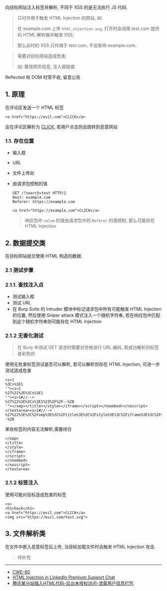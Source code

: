 向目标网站注入标签并解析, 不同于 XSS 的是无法执行 JS 代码.

> 只可作用于触发 HTML Injection 的网站, 如: 
>
> 在 example.com 上传 `html_injection.svg`, 打开时会调用 test.com 提供的 HTML 解析器并触发 XSS;
>
> 那么此时的 XSS 只作用于 test.com, 不会影响 example.com.

> 需要对目标网站造成危害;
>
> 如: 篡改网页信息, 注入超链接.

Reflected 和 DOM 时常不收, 留意公告

## 1. 原理

在评论区发送一个 HTML 标签

```
<a href="https://evil.com">CLICK</a>
```

会在评论区解析为 <a href="https://evil.com">CLICK</a>, 若用户点击则会跳转到恶意网站

### 1.1. 存在位置

- 输入框

- URL

- 文件上传处

- 由请求包控制的值

  ```
  GET /?search=test HTTP/2
  Host: example.com
  Referer: https://example.com
  ```

  ```
  <a href="https://example.com">CLICK</a>
  ```

  > 响应包中 `value` 的值由请求包中的 `Referer` 的值控制, 那么可能存在 HTML Injection

## 2. 数据提交类

在目标网站提交使用 HTML 构造的数据.

### 2.1 测试步骤

### 2.1.1. 查找注入点

- 测试输入框
- 测试 URL 
- 在 Burp Suite 的 Intruder 模块中标记请求包中所有可能触发 HTML Injection 的位置, 然后使用 Sniper attack 模式注入一个随机字符串, 若在响应包中匹配到这个随机字符串则可能存在 HTML Injection

### 2.1.2 无害化测试

> 在 Burp 中测试 GET 请求时需要对空格进行 URL 编码, 若成功解析则标签是彩色的

使用无危害标签测试是否可以解析, 若可以解析则存在 HTML Injection, 可进一步测试造成危害

```
<s>1
%3Cs%3E1
'"><s>1
%27%22%3E%3Cs%3E1
'"><s>1#//--+
%27%22%3E%3Cs%3E1%23%2F%2F--%2B
'"></xmp></title></style></iframe></script></noembed></noscript></textarea><s>1#//--+
%27%22%3E%3C%2Fxmp%3E%3C%2Ftitle%3E%3C%2Fstyle%3E%3C%2Fiframe%3E%3C%2Fscript%3E%3C%2Fnoembed%3E%3C%2Fnoscript%3E%3C%2Ftextarea%3E%3Cs%3E1%23%2F%2F--%2B
```

某些标签的内容无法解析,需要闭合

```
</xmp>
</title>
</style>
</iframe>
</script>
</noembed>
</noscript>
</textarea>
```

### 2.1.2 标签注入

使用可能对目标造成危害的标签

```
<s>
<h1>hack</h1>
<a href="https://evil.com">CLICK</a>
<img src="https://evil.com/test.svg">
```

## 3. 文件解析类

在文件中嵌入恶意标签后上传, 当目标加载文件时会触发 HTML Injection 攻击.

> 待补充

---

- [CWE-80](https://hackerone.com/hacktivity/cwe_discovery?id=cwe-80)
- [HTML Injection in LinkedIn Premium Support Chat](https://hackerone.com/reports/3079966)
- [腾讯某分站插入HTML代码-后台未授权访问-泄露用户信息打包](https://wy.zone.ci/bug_detail.php?wybug_id=wooyun-2015-0156818)